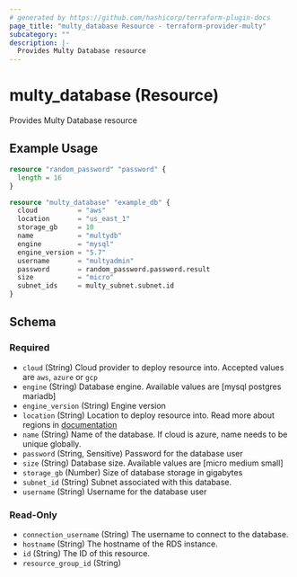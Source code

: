 ```yaml
---
# generated by https://github.com/hashicorp/terraform-plugin-docs
page_title: "multy_database Resource - terraform-provider-multy"
subcategory: ""
description: |-
  Provides Multy Database resource
---
```


# multy_database (Resource)

Provides Multy Database resource

## Example Usage

```terraform
resource "random_password" "password" {
  length = 16
}

resource "multy_database" "example_db" {
  cloud          = "aws"
  location       = "us_east_1"
  storage_gb     = 10
  name           = "multydb"
  engine         = "mysql"
  engine_version = "5.7"
  username       = "multyadmin"
  password       = random_password.password.result
  size           = "micro"
  subnet_ids     = multy_subnet.subnet.id
}
```

<!-- schema generated by tfplugindocs -->
## Schema

### Required

- `cloud` (String) Cloud provider to deploy resource into. Accepted values are `aws`, `azure` or `gcp`
- `engine` (String) Database engine. Available values are [mysql postgres mariadb]
- `engine_version` (String) Engine version
- `location` (String) Location to deploy resource into. Read more about regions in [documentation](https://docs.multy.dev/regions)
- `name` (String) Name of the database. If cloud is azure, name needs to be unique globally.
- `password` (String, Sensitive) Password for the database user
- `size` (String) Database size. Available values are [micro medium small]
- `storage_gb` (Number) Size of database storage in gigabytes
- `subnet_id` (String) Subnet associated with this database.
- `username` (String) Username for the database user

### Read-Only

- `connection_username` (String) The username to connect to the database.
- `hostname` (String) The hostname of the RDS instance.
- `id` (String) The ID of this resource.
- `resource_group_id` (String)


